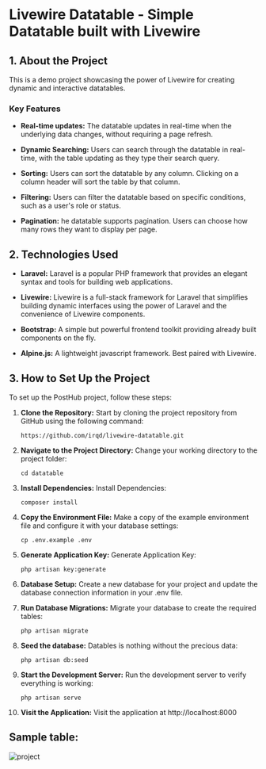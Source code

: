 # Livewire Datatable - Simple Datatable built with Livewire

## 1. About the Project

This is a demo project showcasing the power of Livewire for creating dynamic and interactive datatables.

### Key Features

- **Real-time updates:** The datatable updates in real-time when the underlying data changes, without requiring a page refresh.

- **Dynamic Searching:** Users can search through the datatable in real-time, with the table updating as they type their search query.

- **Sorting:** Users can sort the datatable by any column. Clicking on a column header will sort the table by that column.

- **Filtering:** Users can filter the datatable based on specific conditions, such as a user's role or status.

- **Pagination:** he datatable supports pagination. Users can choose how many rows they want to display per page.
  
## 2. Technologies Used

- **Laravel:** Laravel is a popular PHP framework that provides an elegant syntax and tools for building web applications.

- **Livewire:** Livewire is a full-stack framework for Laravel that simplifies building dynamic interfaces using the power of Laravel and the convenience of Livewire components.

- **Bootstrap:** A simple but powerful frontend toolkit providing already built components on the fly.

- **Alpine.js:** A lightweight javascript framework. Best paired with Livewire.

## 3. How to Set Up the Project

To set up the PostHub project, follow these steps:

1. **Clone the Repository:** Start by cloning the project repository from GitHub using the following command:

   ```shell
   https://github.com/irqd/livewire-datatable.git

2. **Navigate to the Project Directory:** Change your working directory to the project folder:

   ```shell
   cd datatable

3. **Install Dependencies:** Install Dependencies:

   ```shell
   composer install

4. **Copy the Environment File:** Make a copy of the example environment file and configure it with your database settings:

   ```shell
   cp .env.example .env

5. **Generate Application Key:** Generate Application Key:

   ```shell
   php artisan key:generate

6. **Database Setup:** Create a new database for your project and update the database connection   information in your .env file.

7. **Run Database Migrations:** Migrate your database to create the required tables:

   ```shell
   php artisan migrate
   
8. **Seed the database:** Datables is nothing without the precious data:

   ```shell
   php artisan db:seed

9. **Start the Development Server:** Run the development server to verify everything is working:

   ```shell
   php artisan serve

10. **Visit the Application:** Visit the application at http://localhost:8000

## Sample table:
![project](https://github.com/irqd/livewire-datatable/assets/61367853/5ce87731-8d98-4915-9c46-352ed07b288d)
